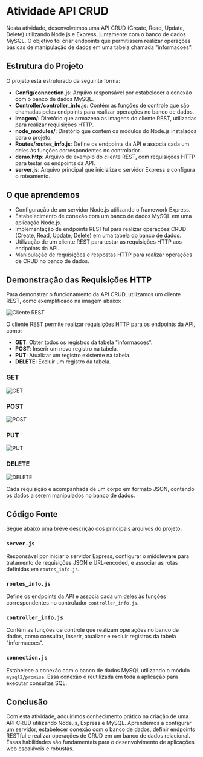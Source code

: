 # Atividade API CRUD

Nesta atividade, desenvolvemos uma API CRUD (Create, Read, Update, Delete) utilizando Node.js e Express, juntamente com o banco de dados MySQL. O objetivo foi criar endpoints que permitissem realizar operações básicas de manipulação de dados em uma tabela chamada "informacoes".

## Estrutura do Projeto

O projeto está estruturado da seguinte forma:

- **Config/connection.js**: Arquivo responsável por estabelecer a conexão com o banco de dados MySQL.
- **Controller/controller_info.js**: Contém as funções de controle que são chamadas pelos endpoints para realizar operações no banco de dados.
- **Imagem/**: Diretório que armazena as imagens do cliente REST, utilizadas para realizar requisições HTTP.
- **node_modules/**: Diretório que contém os módulos do Node.js instalados para o projeto.
- **Routes/routes_info.js**: Define os endpoints da API e associa cada um deles às funções correspondentes no controlador.
- **demo.http**: Arquivo de exemplo do cliente REST, com requisições HTTP para testar os endpoints da API.
- **server.js**: Arquivo principal que inicializa o servidor Express e configura o roteamento.

## O que aprendemos

- Configuração de um servidor Node.js utilizando o framework Express.
- Estabelecimento de conexão com um banco de dados MySQL em uma aplicação Node.js.
- Implementação de endpoints RESTful para realizar operações CRUD (Create, Read, Update, Delete) em uma tabela do banco de dados.
- Utilização de um cliente REST para testar as requisições HTTP aos endpoints da API.
- Manipulação de requisições e respostas HTTP para realizar operações de CRUD no banco de dados.

## Demonstração das Requisições HTTP

Para demonstrar o funcionamento da API CRUD, utilizamos um cliente REST, como exemplificado na imagem abaixo:

![Cliente REST](Imagem/rest_client.png)

O cliente REST permite realizar requisições HTTP para os endpoints da API, como:

- **GET**: Obter todos os registros da tabela "informacoes".
- **POST**: Inserir um novo registro na tabela.
- **PUT**: Atualizar um registro existente na tabela.
- **DELETE**: Excluir um registro da tabela.

### GET
![GET](Imagem/get.png)

### POST
![POST](Imagem/insert.png)

### PUT
![PUT](Imagem/update.png)

### DELETE
![DELETE](Imagem/delete.png)

Cada requisição é acompanhada de um corpo em formato JSON, contendo os dados a serem manipulados no banco de dados.

## Código Fonte

Segue abaixo uma breve descrição dos principais arquivos do projeto:

### `server.js`

Responsável por iniciar o servidor Express, configurar o middleware para tratamento de requisições JSON e URL-encoded, e associar as rotas definidas em `routes_info.js`.

### `routes_info.js`

Define os endpoints da API e associa cada um deles às funções correspondentes no controlador `controller_info.js`.

### `controller_info.js`

Contém as funções de controle que realizam operações no banco de dados, como consultar, inserir, atualizar e excluir registros da tabela "informacoes".

### `connection.js`

Estabelece a conexão com o banco de dados MySQL utilizando o módulo `mysql2/promise`. Essa conexão é reutilizada em toda a aplicação para executar consultas SQL.

## Conclusão

Com esta atividade, adquirimos conhecimento prático na criação de uma API CRUD utilizando Node.js, Express e MySQL. Aprendemos a configurar um servidor, estabelecer conexão com o banco de dados, definir endpoints RESTful e realizar operações de CRUD em um banco de dados relacional. Essas habilidades são fundamentais para o desenvolvimento de aplicações web escaláveis e robustas.